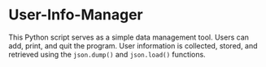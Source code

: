 # User-Info-Manager
This Python script serves as a simple data management tool. Users can add, print, and quit the program. User information is collected, stored, and retrieved using the `json.dump()` and `json.load()` functions.
